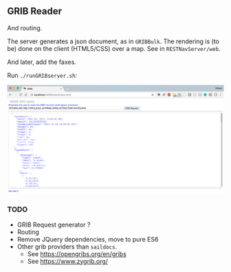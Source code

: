 ## GRIB Reader
And routing.

The server generates a json document, as in `GRIBBulk`.
The rendering is (to be) done on the client (HTML5/CSS) over a map. See in `RESTNavServer/web`.

And later, add the faxes.

Run `./runGRIBserver.sh`:

![Test API](./screenshot.00.png)

### TODO
- GRIB Request generator ?
- Routing
- Remove JQuery dependencies, move to pure ES6
- Other grib providers than `saildocs`. 
  - See <https://opengribs.org/en/gribs> 
  - See <https://www.zygrib.org/>
